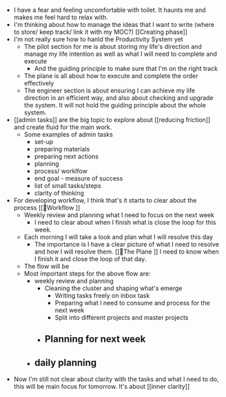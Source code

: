 - I have a fear and feeling uncomfortable with toilet. It haunts me and makes me feel hard to relax with.
- I'm thinking about how to manage the ideas that I want to write (where to store/ keep track/ link it with my MOC?) [[Creating phase]]
- I'm not really sure how to hanld the Productivity System yet
    - The pilot section for me is about storing my life's direction and manage my life intention as well as what I will need to complete and execute
        - And the guiding principle to make sure that I'm on the right track
    - The plane is all about how to execute and complete the order effectively
    - The engineer section is about ensuring I can achieve my life direction in an efficient way, and also about checking and upgrade the system. It will not hold the guiding principle about the whole system. 
- [[admin tasks]] are the big topic to explore about [[reducing friction]] and create fluid for the main work.
    - Some examples of admin tasks
        - set-up
        - preparing materials
        - preparing next actions
        - planning
        - process/ worklfow
        - end goal - measure of success
        - list of small tasks/steps
        - clarity of thinking
- For developing workflow, I think that's it starts to clear about the process [[🌱Workflow ]] 
    - Weekly review and planning what I need to focus on the next week
        - I need to clear about when I finish what is close the loop for this week.
    - Each morning I will take a look and plan what I will resolve this day
        - The importance is I have a clear picture of what I need to resolve and how I will resolve them. [[🌱The Plane ]] I need to know when I finish it and close the loop of that day.
    - The flow will be
    - Most important steps for the above flow are:
        - weekly review and planning
            - Cleaning the cluster and shaping what's emerge
                - Writing tasks freely on inbox task
                - Preparing what I need to consume and process for the next week
                - Split into different projects and master projects
            - Planning for next week
                - 
        - daily planning
            - 
- Now I'm still not clear about clarity with the tasks and what I need to do, this will be main focus for tomorrow. It's about [[inner clarity]]
